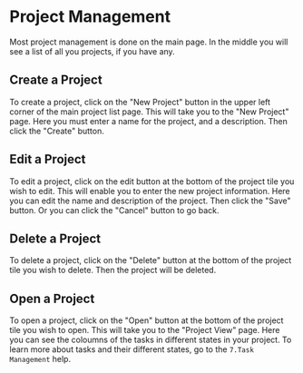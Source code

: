 # Project Management

Most project management is done on the main page. In the middle you will see a list of all you projects, if you have any.

## Create a Project

To create a project, click on the "New Project" button in the upper left corner of the main project list page. This will take you to the "New Project" page. Here you must enter a name for the project, and a description. Then click the "Create" button.

## Edit a Project

To edit a project, click on the edit button at the bottom of the project tile you wish to edit. This will enable you to enter the new project information. Here you can edit the name and description of the project. Then click the "Save" button. Or you can click the "Cancel" button to go back.

## Delete a Project

To delete a project, click on the "Delete" button at the bottom of the project tile you wish to delete. Then the project will be deleted.

## Open a Project

To open a project, click on the "Open" button at the bottom of the project tile you wish to open. This will take you to the "Project View" page. Here you can see the coloumns of the tasks in different states in your project. To learn more about tasks and their different states, go to the `7.Task Management` help.
